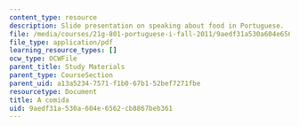 ```yaml
---
content_type: resource
description: Slide presentation on speaking about food in Portuguese.
file: /media/courses/21g-801-portuguese-i-fall-2011/9aedf31a530a604e6562cb8867beb361_MIT21G_801F11_A_comida.pdf
file_type: application/pdf
learning_resource_types: []
ocw_type: OCWFile
parent_title: Study Materials
parent_type: CourseSection
parent_uid: a13a5234-7571-f1b0-67b1-52bef7271fbe
resourcetype: Document
title: A comida
uid: 9aedf31a-530a-604e-6562-cb8867beb361
---
```

